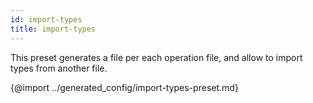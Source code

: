 ```yaml
---
id: import-types
title: import-types
---
```


This preset generates a file per each operation file, and allow to import types from another file.

{@import ../generated_config/import-types-preset.md}
